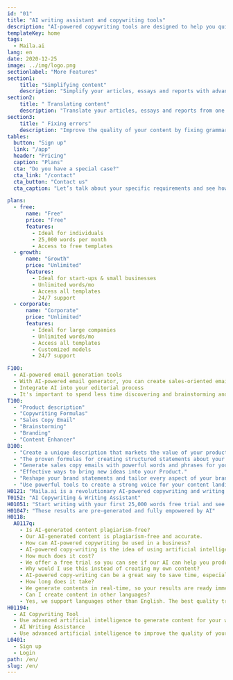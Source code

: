 ```yaml
---
id: "01"
title: "AI writing assistant and copywriting tools"
description: "AI-powered copywriting tools are designed to help you quickly write content for your brand."
templateKey: home
tags:
  - Maila.ai
lang: en
date: 2020-12-25
image: ../img/logo.png
sectionlabel: "More Features"
section1:
    title: "Simplifying content"
    description: "Simplify your articles, essays and reports with advanced artificial intelligence."
section2:
    title: " Translating content"
    description: "Translate your articles, essays and reports from one language to another."
section3:
    title: " Fixing errors"
    description: "Improve the quality of your content by fixing grammar errors, spelling mistakes and stylistic errors."
tables:
  button: "Sign up"
  link: "/app"
  header: "Pricing"
  caption: "Plans"
  cta: "Do you have a special case?"
  cta_link: "/contact"
  cta_button: "Contact us"
  cta_caption: "Let’s talk about your specific requirements and see how we can help you."

plans:
  - free:
      name: "Free"
      price: "Free"
      features:
        - Ideal for individuals
        - 25,000 words per month
        - Access to free templates
  - growth:
      name: "Growth"
      price: "Unlimited"
      features:
        - Ideal for start-ups & small businesses
        - Unlimited words/mo
        - Access all templates
        - 24/7 support
  - corporate:
      name: "Corporate"
      price: "Unlimited"
      features:
        - Ideal for large companies
        - Unlimited words/mo
        - Access all templates
        - Customized models
        - 24/7 support

F100:
  - AI-powered email generation tools
  - With AI-powered email generator, you can create sales-oriented emails that will motivate your audience to take action. Simply enter some product information, and our advanced engine will generate a marketing message that takes your product to the next level.
  - Integrate AI into your editorial process
  - It's important to spend less time discovering and brainstorming and more time actually producing results. By incorporating AI algorithms into your editorial process, you can bring new ideas into your business. no matter if you need to write a blog post, create content for a website or create a marketing email, our platform can help you speed up your writing process.
T100:
  - "Product description"
  - "Copywriting Formulas"
  - "Sales Copy Email"
  - "Brainstorming"
  - "Branding"
  - "Content Enhancer"
B100: 
  - "Create a unique description that markets the value of your product."
  - "The proven formulas for creating structured statements about your product."
  - "Generate sales copy emails with powerful words and phrases for your product."
  - "Effective ways to bring new ideas into your Product."
  - "Reshape your brand statements and tailor every aspect of your brand to communicate its strengths and values."
  - "Use powerful tools to create a strong voice for your content landing pages."
H0121: "Maila.ai is a revolutionary AI-powered copywriting and writing assistance platform that enables you to produce professional-grade content in a few minutes."
T0152: "AI Copywriting & Writing Assistant"
H01051: "Start writing with your first 25,000 words free trial and see if your work improves."
H01047: "These results are pre-generated and fully empowered by AI"
H0118:
  A0117q:
    - Is AI-generated content plagiarism-free? 
    - Our AI-generated content is plagiarism-free and accurate.
    - How can AI-powered copywriting be used in a business?
    - AI-powered copy-writing is the idea of using artificial intelligence to write content for your company. This type of copy-writing can be used for a number of different aspects of your company, such as your product descriptions, social media updates, email subject lines, and more.
    - How much does it cost?
    - We offer a free trial so you can see if our AI can help you produce great content.
    - Why would I use this instead of creating my own content?
    - AI-powered copy-writing can be a great way to save time, especially if you are short on staff. Automated writing can produce content at a quicker rate than having a human writer do it.
    - How long does it take?
    - We generate contents in real-time, so your results are ready immediately. As our copy generation engine is completely automated, it also allows us to scale our output to match your needs.
    - Can I create content in other languages?
    - Yes, we support languages other than English. The best quality translations are currently available in English.
H01194: 
  - AI Copywriting Tool
  - Use advanced artificial intelligence to generate content for your website, blog or marketing materials.
  - AI Writing Assistance
  - Use advanced artificial intelligence to improve the quality of your content by fixing style and grammar errors.
L0401:
  - Sign up
  - Login
path: /en/
slug: /en/
---
```


